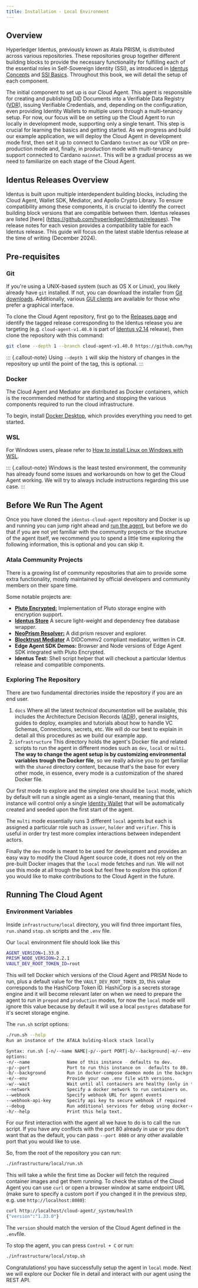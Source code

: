 ```yaml
---
title: Installation - Local Environment
---
```

## Overview

Hyperledger Identus, previously known as Atala PRISM, is distributed across various repositories. These repositories group together different building blocks to provide the necessary functionality for fulfilling each of the essential roles in Self-Sovereign Identity (SSI), as introduced in [Identus Concepts](/section1/identus-concepts.html) and [SSI Basics](/section1/ssi-basics.html). Throughout this book, we will detail the setup of each component.

The initial component to set up is our Cloud Agent. This agent is responsible for creating and publishing DID Documents into a Verifiable Data Registry ([VDR](/glossary.html#vdr)), issuing Verifiable Credentials, and, depending on the configuration, even providing Identity Wallets to multiple users through a multi-tenancy setup. For now, our focus will be on setting up the Cloud Agent to run locally in development mode, supporting only a single tenant. This step is crucial for learning the basics and getting started. As we progress and build our example application, we will deploy the Cloud Agent in development mode first, then set it up to connect to Cardano `testnet` as our VDR on pre-production mode and, finally, in production mode with multi-tenancy support connected to Cardano `mainnet`. This will be a gradual process as we need to familiarize on each stage of the Cloud Agent.

## Identus Releases Overview

Identus is built upon multiple interdependent building blocks, including the Cloud Agent, Wallet SDK, Mediator, and Apollo Crypto Library. To ensure compatibility among these components, it is crucial to identify the correct building block versions that are compatible between them. Identus releases are listed [here] (https://github.com/hyperledger/identus/releases). The release notes for each vesion provides a compatibility table for each Identus release.  This guide will focus on the latest stable Identus release at the time of writing (December 2024).

## Pre-requisites

### Git

If you're using a UNIX-based system (such as OS X or Linux), you likely already have `git` installed. If not, you can download the installer from [Git downloads](https://www.git-scm.com/downloads). Additionally, various [GUI clients](https://www.git-scm.com/downloads/guis) are available for those who prefer a graphical interface.

To clone the Cloud Agent repository, first go to the [Releases page](https://github.com/hyperledger/identus/releases) and identify the tagged release corresponding to the Identus release you are targeting (e.g. `cloud-agent-v1.40.0` is part of [Identus v2.14](https://github.com/hyperledger/identus/releases/tag/v2.14) release), then clone the repository with this command:

```bash
git clone --depth 1 --branch cloud-agent-v1.40.0 https://github.com/hyperledger/identus-cloud-agent
```

::: {.callout-note}
Using `--depth 1` will skip the history of changes in the repository up until the point of the tag, this is optional.
:::

### Docker

The Cloud Agent and Mediator are distributed as Docker containers, which is the recommended method for starting and stopping the various components required to run the cloud infrastructure.

To begin, install [Docker Desktop](https://www.docker.com/products/docker-desktop/), which provides everything you need to get started.

### WSL

For Windows users, please refer to [How to install Linux on Windows with WSL](https://learn.microsoft.com/en-us/windows/wsl/install). 

::: {.callout-note}
Windows is the least tested environment, the community has already found some issues and workarounds on how to get the Cloud Agent working. We will try to always include instructions regarding this use case.
:::

## Before We Run The Agent

Once you have cloned the `identus-cloud-agent` repository and Docker is up and running you can jump right ahead and [run the agent](#running-the-cloud-agent), but before we do that if you are not yet familiar with the community projects or the structure of the agent itself, we recommend you to spend a little time exploring the following information, this is optional and you can skip it.

### Atala Community Projects

There is a growing list of community repositories that aim to provide some extra functionality, mostly maintained by official developers and community members on their spare time. 

Some notable projects are:

- [**Pluto Encrypted:**](https://github.com/trust0-project/pluto-encrypted) Implementation of Pluto storage engine with encryption support.
- [**Identus Store**](https://github.com/trust0-project/identus-store) A secure light-weight and dependency free database wrapper.
- [**NeoPrism Resolver:**](https://neoprism.patlo.dev/resolver) A did:prism resover and explorer.
- [**Blocktrust Mediator**](https://blocktrust.dev/mediator) A DIDCommv2 compliant mediator, written in C#.
- **Edge Agent SDK Demos:** Browser and Node versions of Edge Agent SDK integrated with Pluto Encrypted.
- **Identus Test:** Shell script helper that will checkout a particular Identus release and compatible components.

### Exploring The Repository

There are two fundamental directories inside the repository if you are an end user.

1. `docs` Where all the latest *technical documentation* will be available, this includes the Architecture Decision Records ([ADR](/glossary.html#adr)), general insights, guides to deploy, examples and tutorials about how to handle VC Schemas, Connections, secrets, etc. We will do our best to explain in detail all this procedures as we build our example app.
2. `infrastructure` This directory holds the agent's Docker file and related scripts to run the agent in different modes such as `dev`, `local` or `multi`. **The way to change the agent setup is by customizing environmental variables trough the Docker file**, so we really advise you to get familiar with the `shared` directory content, because that's the base for every other mode, in essence, every mode is a customization of the shared Docker file.

Our first mode to explore and the simplest one should be `local` mode, which by default will run a single agent as a single-tenant, meaning that this instance will control only a single [Identity Wallet](/glossary.html#identity-wallet) that will be automatically created and seeded upon the first start of the agent.

The `multi` mode essentially runs 3 different `local` agents but each is assigned a particular role such as `issuer`, `holder` and `verifier`. This is useful in order try test more complex interactions between independent actors.

Finally the `dev` mode is meant to be used for development and provides an easy way to modify the Cloud Agent source code, it does not rely on the pre-built Docker images that the `local` mode fetches and run. We will not use this mode at all trough the book but feel free to explore this option if you would like to make contributions to the Cloud Agent in the future.

## Running The Cloud Agent

### Environment Variables

Inside `infrastructure/local` directory, you will find three important files, `run.sh`and `stop.sh` scripts and the `.env` file.

Our `local` environment file should look like this

```bash
AGENT_VERSION=1.33.0
PRISM_NODE_VERSION=2.2.1
VAULT_DEV_ROOT_TOKEN_ID=root
```

This will tell Docker which versions of the Cloud Agent and PRISM Node to run, plus a default value for the `VAULT_DEV_ROOT_TOKEN_ID`, this value corresponds to the HashiCorp Token ID. HashiCorp is a secrets storage engine and it will become relevant later on when we need to prepare the agent to run in `prepod` and `production` modes, for now the `local` mode will ignore this value because by default it will use a local `postgres` database for it's secret storage engine.

The `run.sh` script options:

```bash
./run.sh --help
Run an instance of the ATALA bulding-block stack locally

Syntax: run.sh [-n/--name NAME|-p/--port PORT|-b/--background|-e/--env|-w/--wait|--network|-h/--help]
options:
-n/--name              Name of this instance - defaults to dev.
-p/--port              Port to run this instance on - defaults to 80.
-b/--background        Run in docker-compose daemon mode in the background.
-e/--env               Provide your own .env file with versions.
-w/--wait              Wait until all containers are healthy (only in the background).
--network              Specify a docker network to run containers on.
--webhook              Specify webhook URL for agent events
--webhook-api-key      Specify api key to secure webhook if required
--debug                Run additional services for debug using docker-compose debug profile.
-h/--help              Print this help text.
```

For our first interaction with the agent all we have to do is to call the run script. If you have any conflicts with the port 80 already in use or you don't want that as the default, you can pass `--port 8080` or any other available port that you would like to use.

So, from the root of the repository you can run:

```bash
./infrastructure/local/run.sh
```

This will take a while the first time as Docker will fetch the required container images and get them running. To check the status of the Cloud Agent you can use `curl` or open a browser window at same endpoint URL (make sure to specify a custom port if you changed it in the previous step, e.g. use `http://localhost:8080`):

```bash
curl http://localhost/cloud-agent/_system/health
{"version":"1.33.0"}
```

The `version` should match the version of the Cloud Agent defined in the `.env`file.

To stop the agent, you can press `Control + C` or run:

```bash
./infrastructure/local/stop.sh
```

Congratulations! you have successfully setup the agent in `local` mode. Next we will explore our Docker file in detail and interact with our agent using the REST API.